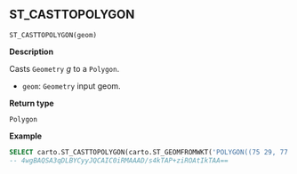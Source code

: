 ## ST_CASTTOPOLYGON

```sql:signature
ST_CASTTOPOLYGON(geom)
```

**Description**

Casts `Geometry` _g_ to a `Polygon`.

* `geom`: `Geometry` input geom.

**Return type**

`Polygon`

**Example**

```sql
SELECT carto.ST_CASTTOPOLYGON(carto.ST_GEOMFROMWKT('POLYGON((75 29, 77 29, 77 27, 75 29))'));
-- 4wgBAQSA3qDLBYCyyJQCAIC0iRMAAAD/s4kTAP+ziROAtIkTAA==
```
